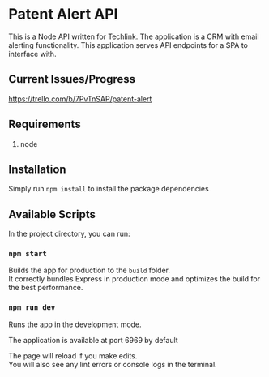 # Patent Alert API

This is a Node API written for Techlink. The application is a CRM with email alerting functionality. This application serves API endpoints for a SPA to interface with.

## Current Issues/Progress

https://trello.com/b/7PvTnSAP/patent-alert

## Requirements

1. node

## Installation

Simply run `npm install` to install the package dependencies

## Available Scripts

In the project directory, you can run:

### `npm start`

Builds the app for production to the `build` folder.<br>
It correctly bundles Express in production mode and optimizes the build for the best performance.

### `npm run dev`

Runs the app in the development mode.<br>

The application is available at port 6969 by default

The page will reload if you make edits.<br>
You will also see any lint errors or console logs in the terminal.
